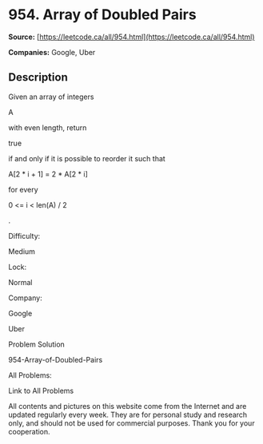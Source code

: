 # 954. Array of Doubled Pairs

**Source:** [https://leetcode.ca/all/954.html](https://leetcode.ca/all/954.html)

**Companies:** Google, Uber

## Description

Given an array of integers

A

with even length, return

true

if
        and only if it is possible to reorder it such that

A[2 * i + 1] = 2 * A[2 * i]

for every

0 <= i < len(A) / 2

.

Difficulty:

Medium

Lock:

Normal

Company:

Google

Uber

Problem Solution

954-Array-of-Doubled-Pairs

All Problems:

Link to All Problems

All contents and pictures on this website come from the Internet and are updated regularly every week. They are for personal study and research only, and should not be used for commercial purposes. Thank you for your cooperation.

